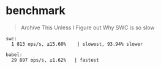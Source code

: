 # benchmark

> Archive This Unless I Figure out Why SWC is so slow

```
swc:
  1 813 ops/s, ±15.60%    | slowest, 93.94% slower

babel:
  29 897 ops/s, ±1.62%   | fastest
```
